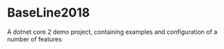 # BaseLine2018
A dotnet core 2 demo project, containing examples and configuration of a number of features
